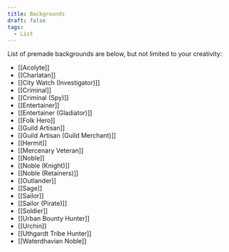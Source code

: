 ```yaml
---
title: Backgrounds
draft: false
tags:
  - List
---
```

List of premade backgrounds are below, but not limited to your creativity:

- [[Acolyte]]
- [[Charlatan]]
- [[City Watch (Investigator)]]
- [[Criminal]]
- [[Criminal (Spy)]]
- [[Entertainer]]
- [[Entertainer (Gladiator)]]
- [[Folk Hero]]
- [[Guild Artisan]]
- [[Guild Artisan (Guild Merchant)]]
- [[Hermit]]
- [[Mercenary Veteran]]
- [[Noble]]
- [[Noble (Knight)]]
- [[Noble (Retainers)]]
- [[Outlander]]
- [[Sage]]
- [[Sailor]]
- [[Sailor (Pirate)]]
- [[Soldier]]
- [[Urban Bounty Hunter]]
- [[Urchin]]
- [[Uthgardt Tribe Hunter]]
- [[Waterdhavian Noble]]